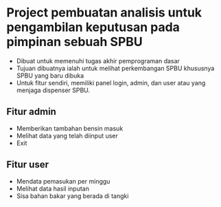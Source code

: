 # Project pembuatan analisis untuk pengambilan keputusan pada pimpinan sebuah SPBU
* Dibuat untuk memenuhi tugas akhir pemprograman dasar
* Tujuan dibuatnya ialah untuk melihat perkembangan SPBU khususnya SPBU yang baru dibuka
* Untuk fitur sendiri, memiliki panel login, admin, dan user atau yang menjaga dispenser SPBU.

## Fitur admin
* Memberikan tambahan bensin masuk
* Melihat data yang telah diinput user
* Exit

## Fitur user
* Mendata pemasukan per minggu
* Melihat data hasil inputan
* Sisa bahan bakar yang berada di tangki
